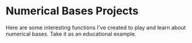 # Numerical Bases Projects
Here are some interesting functions I've created to play and learn about numerical bases.
Take it as an educational example.
